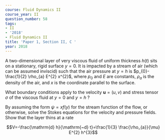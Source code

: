 ```yaml
---
course: Fluid Dynamics II
course_year: II
question_number: 58
tags:
- II
- '2018'
- Fluid Dynamics II
title: 'Paper 1, Section II, C '
year: 2018
---
```




A two-dimensional layer of very viscous fluid of uniform thickness $h(t)$ sits on a stationary, rigid surface $y=0$. It is impacted by a stream of air (which can be assumed inviscid) such that the air pressure at $y=h$ is $p_{0}-\frac{1}{2} \rho_{a} E^{2} x^{2}$, where $p_{0}$ and $E$ are constants, $\rho_{a}$ is the density of the air, and $x$ is the coordinate parallel to the surface.

What boundary conditions apply to the velocity $\mathbf{u}=(u, v)$ and stress tensor $\sigma$ of the viscous fluid at $y=0$ and $y=h$ ?

By assuming the form $\psi=x f(y)$ for the stream function of the flow, or otherwise, solve the Stokes equations for the velocity and pressure fields. Show that the layer thins at a rate

$$V=-\frac{\mathrm{d} h}{\mathrm{~d} t}=\frac{1}{3} \frac{\rho_{a}}{\mu} E^{2} h^{3}$$